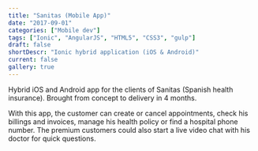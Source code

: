 ```yaml
---
title: "Sanitas (Mobile App)"
date: "2017-09-01"
categories: ["Mobile dev"]
tags: ["Ionic", "AngularJS", "HTML5", "CSS3", "gulp"]
draft: false
shortDescr: "Ionic hybrid application (iOS & Android)"
current: false
gallery: true
---
```


Hybrid iOS and Android app for the clients of Sanitas (Spanish health insurance). Brought from concept to delivery in 4 months.

With this app, the customer can create or cancel appointments, check his billings and invoices, manage his health policy or find a hospital phone number. The premium customers could also start a live video chat with his doctor for quick questions.
